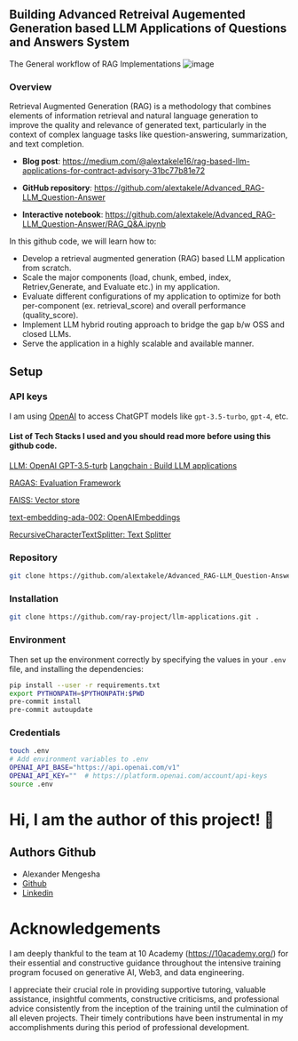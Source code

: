 ## Building Advanced Retreival Augemented Generation based LLM Applications of Questions and Answers System
The General workflow of RAG Implementations 
![image](https://github.com/alextakele/Advanced_RAG-LLM_Q-A/assets/67500303/9c4e2608-540f-4f5e-83c9-89c96bb873c8)
### Overview

Retrieval Augmented Generation (RAG) is a methodology that combines elements of information retrieval and natural language generation to improve the quality and relevance of generated text, particularly in the context of complex language tasks like question-answering, summarization, and text completion.

- **Blog post**: https://medium.com/@alextakele16/rag-based-llm-applications-for-contract-advisory-31bc77b81e72
  
- **GitHub repository**: https://github.com/alextakele/Advanced_RAG-LLM_Question-Answer
  
- **Interactive notebook**: https://github.com/alextakele/Advanced_RAG-LLM_Question-Answer/RAG_Q&A.ipynb
  
In this github code, we will learn how to:

- Develop a retrieval augmented generation (RAG) based LLM application from scratch.
- Scale the major components (load, chunk, embed, index, Retriev,Generate, and Evaluate etc.) in my application.
- Evaluate different configurations of my application to optimize for both per-component (ex. retrieval_score) and overall performance (quality_score).
- Implement LLM hybrid routing approach to bridge the gap b/w OSS and closed LLMs.
- Serve the application in a highly scalable and available manner.
  
## Setup
### API keys
I am using [OpenAI](https://platform.openai.com/docs/models/) to access ChatGPT models like `gpt-3.5-turbo`, `gpt-4`, etc. 


#### List of Tech Stacks I used and you should read more before using this github code.

[LLM: OpenAI GPT-3.5-turb](https://www.smashingmagazine.com/2024/01/guide-retrieval-augmented-generation-language-models/)
[Langchain : Build LLM applications](https://www.analyticsvidhya.com/blog/2023/07/building-llm-powered-applications-with-langchain/)

[RAGAS: Evaluation Framework](https://docs.ragas.io/en/latest/howtos/integrations/llamaindex.html)

[FAISS: Vector store](https://faiss.ai/index.html)

[text-embedding-ada-002: OpenAIEmbeddings](https://platform.openai.com/docs/guides/embeddings)

[RecursiveCharacterTextSplitter: Text Splitter](https://api.python.langchain.com/en/latest/text_splitter/langchain.text_splitter.RecursiveCharacterTextSplitter.html)
### Repository
```bash
git clone https://github.com/alextakele/Advanced_RAG-LLM_Question-Answer
```
### Installation 
```bash
git clone https://github.com/ray-project/llm-applications.git .
```
### Environment

Then set up the environment correctly by specifying the values in your `.env` file,
and installing the dependencies:

```bash
pip install --user -r requirements.txt
export PYTHONPATH=$PYTHONPATH:$PWD
pre-commit install
pre-commit autoupdate
```
### Credentials
```bash
touch .env
# Add environment variables to .env
OPENAI_API_BASE="https://api.openai.com/v1"
OPENAI_API_KEY=""  # https://platform.openai.com/account/api-keys
source .env
```
# Hi, I am the author of this project! 👋

## Authors Github
- Alexander  Mengesha
- [Github](https://www.github.com/alextakele)
- [Linkedin](https://www.linkedin.com/in/alextakele)

# Acknowledgements
I am deeply thankful to the team at 10 Academy (https://10academy.org/) for their essential and constructive guidance throughout the intensive training program focused on generative AI, Web3, and data engineering.

I appreciate their crucial role in providing supportive tutoring, valuable assistance, insightful comments, constructive criticisms, and professional advice consistently from the inception of the training until the culmination of all eleven projects. Their timely contributions have been instrumental in my accomplishments during this period of professional development.





